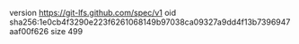 version https://git-lfs.github.com/spec/v1
oid sha256:1e0cb4f3290e223f6261068149b97038ca09327a9dd4f13b7396947aaf00f626
size 499
